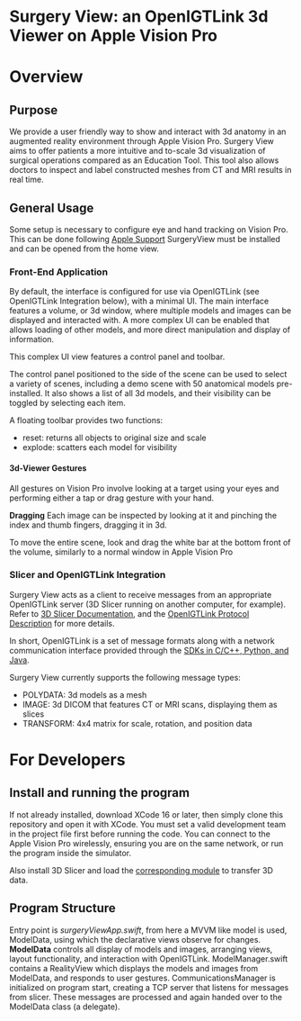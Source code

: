 # Surgery View: an OpenIGTLink 3d Viewer on Apple Vision Pro 

# Overview

## Purpose
We provide a user friendly way to show and interact with 3d anatomy in an augmented reality environment through Apple Vision Pro. Surgery View aims to offer patients a more intuitive and to-scale 3d visualization of surgical operations compared as an Education Tool. This tool also allows doctors to inspect and label constructed meshes from CT and MRI results in real time.

## General Usage
Some setup is necessary to configure eye and hand tracking on Vision Pro. This can be done following [Apple Support](https://support.apple.com/guide/apple-vision-pro/turn-on-and-set-up-devd5d9e3a52/visionos) SurgeryView must be installed and can be opened from the home view.

### Front-End Application
By default, the interface is configured for use via OpenIGTLink (see OpenIGTLink Integration below), with a minimal UI. The main interface features a volume, or 3d window, where multiple models and images can be displayed and interacted with. A more complex UI can be enabled that allows loading of other models, and more direct manipulation and display of information. 

This complex UI view features a control panel and toolbar.

The control panel positioned to the side of the scene can be used to select a variety of scenes, including a demo scene with 50 anatomical models pre-installed. It also shows a list of all 3d models, and their visibility can be toggled by selecting each item.

A floating toolbar provides two functions:

- reset: returns all objects to original size and scale
- explode: scatters each model for visibility

#### 3d-Viewer Gestures
All gestures on Vision Pro involve looking at a target using your eyes and performing either a tap or drag gesture with your hand. 

**Dragging**
Each image can be inspected by looking at it and pinching the index and thumb fingers, dragging it in 3d.

To move the entire scene, look and drag the white bar at the bottom front of the volume, similarly to a normal window in Apple Vision Pro 

### Slicer and OpenIGTLink Integration

Surgery View acts as a client to receive messages from an appropriate OpenIGTLink server (3D Slicer running on another computer, for example). Refer to [3D Slicer Documentation](https://slicer.readthedocs.io/en/latest/user_guide/getting_started.html), and the [OpenIGTLink Protocol Description](https://github.com/openigtlink/OpenIGTLink/blob/master/Documents/Protocol/index.md) for more details. 

In short, OpenIGTLink is a set of message formats along with a network communication interface provided through the [SDKs in C/C++, Python, and Java](http://openigtlink.org/developers/). 

Surgery View currently supports the following message types:
- POLYDATA: 3d models as a mesh 
- IMAGE: 3d DICOM that features CT or MRI scans, displaying them as slices
- TRANSFORM: 4x4 matrix for scale, rotation, and position data

# For Developers

## Install and running the program

If not already installed, download XCode 16 or later, then simply clone this repository and open it with XCode. You must set a valid development team in the project file first before running the code. You can connect to the Apple Vision Pro wirelessly, ensuring you are on the same network, or run the program inside the simulator.

Also install 3D Slicer and load the [corresponding module](https://github.com/Tony1324/surgeryViewSlicerModule) to transfer 3D data.

## Program Structure

Entry point is *surgeryViewApp.swift*, from here a MVVM like model is used, ModelData, using which the declarative views observe for changes.
**ModelData** controls all display of models and images, arranging views, layout functionality, and interaction with OpenIGTLink.
ModelManager.swift contains a RealityView which displays the models and images from ModelData, and responds to user gestures.
CommunicationsManager is initialized on program start, creating a TCP server that listens for messages from slicer. These messages are processed and again handed over to the ModelData class (a delegate).

